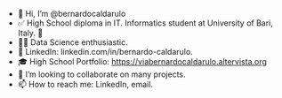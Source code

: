 - 👋 Hi, I’m @bernardocaldarulo
- ✅ High School diploma in IT. Informatics student at University of Bari, Italy. 🍕
- 👨‍💻 Data Science enthusiastic.
- 🚀 LinkedIn: linkedin.com/in/bernardo-caldarulo.
- 🎓 High School Portfolio: https://viabernardocaldarulo.altervista.org
- 💞️ I’m looking to collaborate on many projects.
- 📫 How to reach me: LinkedIn, email.

<!---
bernardocaldarulo/bernardocaldarulo is a ✨ special ✨ repository because its `README.md` (this file) appears on your GitHub profile.
You can click the Preview link to take a look at your changes.
--->
